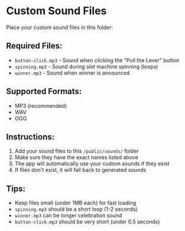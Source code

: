# Custom Sound Files

Place your custom sound files in this folder:

## Required Files:
- `button-click.mp3` - Sound when clicking the "Pull the Lever" button
- `spinning.mp3` - Sound during slot machine spinning (loops)
- `winner.mp3` - Sound when winner is announced

## Supported Formats:
- MP3 (recommended)
- WAV
- OGG

## Instructions:
1. Add your sound files to this `/public/sounds/` folder
2. Make sure they have the exact names listed above
3. The app will automatically use your custom sounds if they exist
4. If files don't exist, it will fall back to generated sounds

## Tips:
- Keep files small (under 1MB each) for fast loading
- `spinning.mp3` should be a short loop (1-2 seconds)
- `winner.mp3` can be longer celebration sound
- `button-click.mp3` should be very short (under 0.5 seconds)
